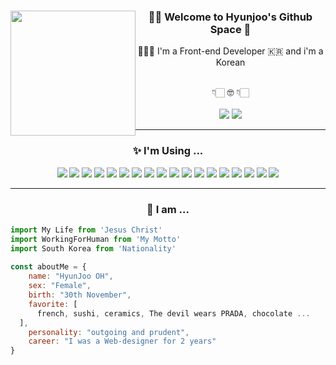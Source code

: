<div align="center">
<span style="width: 100%; text-align: center;"><img src="https://user-images.githubusercontent.com/58460131/224933304-1dae52fe-cccf-4fff-9517-ba06d55403d1.png" style="width: 200px; float:left;">
</span>

### 🫶🏻 Welcome to Hyunjoo's Github Space 🍋
<p> 👩🏻‍💻 I'm a Front-end Developer 🇰🇷 and i'm a Korean </p>
<br/>
👇🏻 🤓 👇🏻 <br/><br/>
<img src="https://img.shields.io/badge/ohjoo1993@gmail.com-EA4335?style=for-the-badge&logo=Gmail&logoColor=white">
<a href="https://velog.io/@ohjoo1130" style="cursor:pointer;"><img src="https://img.shields.io/badge/My Velog-20C997?style=for-the-badge&logo=Velog&logoColor=white"></a>
  
<hr>

### ✨ I'm Using ...
<span>
  <img src="https://img.shields.io/badge/HTML5-E34F26?style=for-the-badge&logo=HTML5&logoColor=white">
  <img src="https://img.shields.io/badge/CSS3-E34F26?style=for-the-badge&logo=CSS3&logoColor=white">
  <img src="https://img.shields.io/badge/Sass-CC6699?style=for-the-badge&logo=Sass&logoColor=white">
  <img src="https://img.shields.io/badge/styled-components-DB7093?style=for-the-badge&logo=styled-components&logoColor=white">
  <img src="https://img.shields.io/badge/tailwindcss-06B6D4?style=for-the-badge&logo=tailwindcss&logoColor=white">
  <img src="https://img.shields.io/badge/daisyui-5A0EF8?style=for-the-badge&logo=daisyui&logoColor=white">
  <img src="https://img.shields.io/badge/JavaScript-F7DF1E?style=for-the-badge&logo=JavaScript&logoColor=white">
  <img src="https://img.shields.io/badge/typescript-3178C6?style=for-the-badge&logo=typescript&logoColor=white">
  <img src="https://img.shields.io/badge/React-61DAFB?style=for-the-badge&logo=React&logoColor=white">
  <img src="https://img.shields.io/badge/Recoil-764ABC?style=for-the-badge&logo=React&logoColor=white">
  <img src="https://img.shields.io/badge/Git-F05032?style=for-the-badge&logo=Git&logoColor=white">
  <img src="https://img.shields.io/badge/GitHub-181717?style=for-the-badge&logo=GitHub&logoColor=white">
  <img src="https://img.shields.io/badge/Figma-F24E1E?style=for-the-badge&logo=Figma&logoColor=white">
  <img src="https://img.shields.io/badge/Adobe Photoshop-31A8FF?style=for-the-badge&logo=Adobe Photoshop&logoColor=white">
  <img src="https://img.shields.io/badge/Adobe Illustrator-FF9A00?style=for-the-badge&logo=Adobe Illustrator&logoColor=white">
  <img src="https://img.shields.io/badge/Trello-0052CC?style=for-the-badge&logo=Trello&logoColor=white">
  <img src="https://img.shields.io/badge/jira-0052CC?style=for-the-badge&logo=jira&logoColor=white">
  <img src="https://img.shields.io/badge/Velog-20C997?style=for-the-badge&logo=Velog&logoColor=white">
</span>
  
<hr>
  
### 🌝 I am ...
  
<div align="left">
  
```JavaScript
import My Life from 'Jesus Christ'
import WorkingForHuman from 'My Motto'
import South Korea from 'Nationality'
  
const aboutMe = {
    name: "HyunJoo OH",
    sex: "Female",
    birth: "30th November",
    favorite: [
      french, sushi, ceramics, The devil wears PRADA, chocolate ...     
  ],
    personality: "outgoing and prudent",
    career: "I was a Web-designer for 2 years"
}
```
  
</div>
  
</div>

<!-- ## 🏃🏻‍♀️ I'm a developer who works for people 🔥 -->
